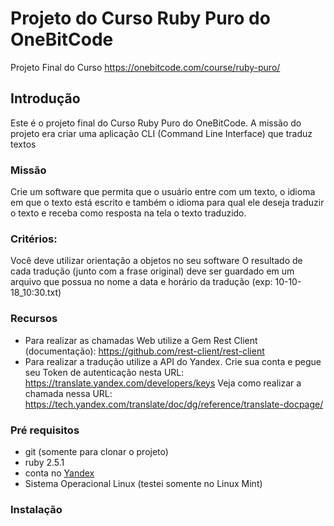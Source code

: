 # Projeto do Curso Ruby Puro do OneBitCode
Projeto Final do Curso https://onebitcode.com/course/ruby-puro/

## Introdução
Este é o projeto final do Curso Ruby Puro do OneBitCode. A missão do projeto era criar uma aplicação CLI (Command Line Interface) que traduz textos

### Missão
Crie um software que permita que o usuário entre com um texto, o idioma em que o texto está escrito e também o idioma para qual ele deseja traduzir o texto e receba como resposta na tela o texto traduzido.

### Critérios:
Você deve utilizar orientação a objetos no seu software
O resultado de cada tradução (junto com a frase original) deve ser guardado em um arquivo que possua no nome a data e horário da tradução (exp: 10-10-18_10:30.txt)

### Recursos
- Para realizar as chamadas Web utilize a Gem Rest Client (documentação): https://github.com/rest-client/rest-client
- Para realizar a tradução utilize a API do Yandex.
Crie sua conta e pegue seu Token de autenticação nesta URL: https://translate.yandex.com/developers/keys
Veja como realizar a chamada nessa URL: https://tech.yandex.com/translate/doc/dg/reference/translate-docpage/

### Pré requisitos
- git (somente para clonar o projeto)
- ruby 2.5.1
- conta no [Yandex](https://translate.yandex.com/developers/keys)
- Sistema Operacional Linux (testei somente no Linux Mint)

### Instalação
